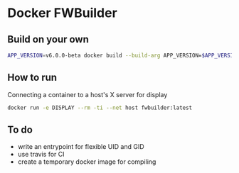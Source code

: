 # Docker FWBuilder

## Build on your own

```bash
APP_VERSION=v6.0.0-beta docker build --build-arg APP_VERSION=$APP_VERSION -t fwbuilder:$APP_VERSION .
```

## How to run

Connecting a container to a host's X server for display

```bash
docker run -e DISPLAY --rm -ti --net host fwbuilder:latest
```

## To do

  - write an entrypoint for flexible UID and GID
  - use travis for CI
  - create a temporary docker image for compiling